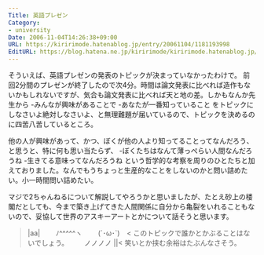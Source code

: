 ```yaml
---
Title: 英語プレゼン
Category:
- university
Date: 2006-11-04T14:26:38+09:00
URL: https://kiririmode.hatenablog.jp/entry/20061104/1181193998
EditURL: https://blog.hatena.ne.jp/kiririmode/kiririmode.hatenablog.jp/atom/entry/8454420450078217958
---
```


そういえば、英語プレゼンの発表のトピックが決まっていなかったわけで。
前回2分間のプレゼンが終了したので次4分。時間は論文発表に比べれば造作もないかもしれないですが、気合も論文発表に比べれば天と地の差。しかもなんか先生から
-みんなが興味があることで
-あなたが一番知っていること
をトピックにしなさいよ絶対しなさいよ、と無理難題が届いているので、トピックを決めるのに四苦八苦しているところ。


他の人が興味があって、かつ、ぼくが他の人より知ってることってなんだろう、と思うと、特に何も思い当たらず、
-ぼくたちはなんて薄っぺらい人間なんだろうね
-生きてる意味ってなんだろうね
という哲学的な考察を周りのひとたちと加えておりました。なんでもうちょっと生産的なことをしないのかと問い詰めたい。小一時間問い詰めたい。


マジで2ちゃんねるについて解説してやろうかと思いましたが、たとえ砂上の楼閣だとしても、今まで築き上げてきた人間関係に自分から亀裂をいれることもないので、妥協して世界のアスキーアートとかについて話そうと思います。
>|aa|
　　ﾉ^^^^^ヽ
　　(´･ω･`)　< このトピックで誰かとかぶることはないでしょう。
　　ノノノノ
||<
笑いとか挟む余裕はたぶんなさそう。 
